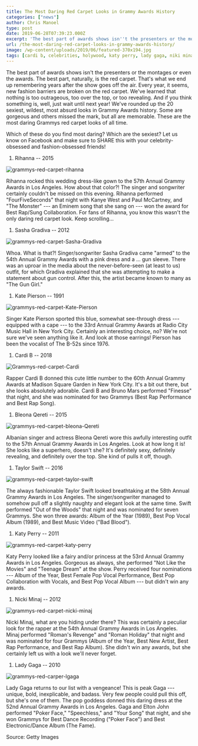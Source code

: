 ```yaml
---
title: The Most Daring Red Carpet Looks in Grammy Awards History
categories: ["news"]
author: Chris Manoel
type: post
date: 2019-06-28T07:39:23.000Z
excerpt: 'The best part of awards shows isn''t the presenters or the montages or even the awards. The best part, naturally, is the red carpet. That''s what we end up remembering years after the show goes off the air.'
url: /the-most-daring-red-carpet-looks-in-grammy-awards-history/
image: /wp-content/uploads/2019/06/featured-370x194.jpg
tags: [cardi b, celebrities, holywood, katy perry, lady gaga, niki minaj, red carpet]
---
```


The best part of awards shows isn't the presenters or the montages or even the awards. The best part, naturally, is the red carpet. That's what we end up remembering years after the show goes off the air. Every year, it seems, new fashion barriers are broken on the red carpet. We've learned that nothing is too outrageous, too over the top, or too revealing. And if you think something is, well, just wait until next year! We've rounded up the 20 sexiest, wildest, most absurd looks in Grammy Awards history. Some are gorgeous and others missed the mark, but all are memorable. These are the most daring Grammys red carpet looks of all time.

Which of these do you find most daring? Which are the sexiest? Let us know on Facebook and make sure to SHARE this with your celebrity-obsessed and fashion-obsessed friends!

1.  Rihanna -- 2015

![grammys-red-carpet-rihanna](/wp-content/uploads/2019/06/grammys-red-carpet-rihanna-GettyImages-466540266-238x300.jpg)

Rihanna rocked this wedding dress-like gown to the 57th Annual Grammy Awards in Los Angeles. How about that color?! The singer and songwriter certainly couldn't be missed on this evening. Rihanna performed "FourFiveSeconds" that night with Kanye West and Paul McCartney, and "The Monster" --- an Eminem song that she sang on --- won the award for Best Rap/Sung Collaboration. For fans of Rihanna, you know this wasn't the only daring red carpet look. Keep scrolling…

1.  Sasha Gradiva -- 2012

![grammys-red-carpet-Sasha-Gradiva](/wp-content/uploads/2019/06/grammys-red-carpet-Sasha-Gradiva-238x300.jpg)

Whoa. What is that?! Singer/songwriter Sasha Gradiva came "armed" to the 54th Annual Grammy Awards with a pink dress and a … gun sleeve. There was an uproar in the media about the never-before-seen (at least to us) outfit, for which Gradiva explained that she was attempting to make a statement about gun control. After this, the artist became known to many as "The Gun Girl."

1.  Kate Pierson -- 1991

![grammys-red-carpet-Kate-Pierson](/wp-content/uploads/2019/06/grammys-red-carpet-Kate-Pierson-GettyImages-169954863-238x300.jpg)

Singer Kate Pierson sported this blue, somewhat see-through dress --- equipped with a cape --- to the 33rd Annual Grammy Awards at Radio City Music Hall in New York City. Certainly an interesting choice, no? We're not sure we've seen anything like it. And look at those earrings! Pierson has been the vocalist of The B-52s since 1976.

1.  Cardi B -- 2018

![Grammys-red-carpet-Cardi](/wp-content/uploads/2019/06/Grammys-red-carpet-Cardi-190x300.jpg)

Rapper Cardi B donned this cute little number to the 60th Annual Grammy Awards at Madison Square Garden in New York City. It's a bit out there, but she looks absolutely adorable. Cardi B and Bruno Mars performed "Finesse" that night, and she was nominated for two Grammys (Best Rap Performance and Best Rap Song).

1.  Bleona Qereti -- 2015

![grammys-red-carpet-bleona-Qereti](/wp-content/uploads/2019/06/grammys-red-carpet-bleona-Qereti-300x189.jpg)

Albanian singer and actress Bleona Qereti wore this awfully interesting outfit to the 57th Annual Grammy Awards in Los Angeles. Look at how long it is! She looks like a superhero, doesn't she? It's definitely sexy, definitely revealing, and definitely over the top. She kind of pulls it off, though.

1.  Taylor Swift -- 2016

![grammys-red-carpet-taylor-swift](/wp-content/uploads/2019/06/grammys-red-carpet-taylor-swift-190x300.jpg)

The always fashionable Taylor Swift looked breathtaking at the 58th Annual Grammy Awards in Los Angeles. The singer/songwriter managed to somehow pull off a slightly naughty and elegant look at the same time. Swift performed "Out of the Woods" that night and was nominated for seven Grammys. She won three awards: Album of the Year (1989), Best Pop Vocal Album (1989), and Best Music Video ("Bad Blood").

1.  Katy Perry -- 2011

![grammys-red-carpet-katy-perry](/wp-content/uploads/2019/06/grammys-red-carpet-katy-perry-286x300.jpg)

Katy Perry looked like a fairy and/or princess at the 53rd Annual Grammy Awards in Los Angeles. Gorgeous as always, she performed "Not Like the Movies" and "Teenage Dream" at the show. Perry received four nominations --- Album of the Year, Best Female Pop Vocal Performance, Best Pop Collaboration with Vocals, and Best Pop Vocal Album --- but didn't win any awards.

1.  Nicki Minaj -- 2012

![grammys-red-carpet-nicki-minaj](/wp-content/uploads/2019/06/grammys-red-carpet-nicki-minaj-238x300.jpg)

Nicki Minaj, what are you hiding under there? This was certainly a peculiar look for the rapper at the 54th Annual Grammy Awards in Los Angeles. Minaj performed "Roman's Revenge" and "Roman Holiday" that night and was nominated for four Grammys (Album of the Year, Best New Artist, Best Rap Performance, and Best Rap Album). She didn't win any awards, but she certainly left us with a look we'll never forget.

1.  Lady Gaga -- 2010

![grammys-red-carper-lgaga](/wp-content/uploads/2019/06/grammys-red-carper-lgaga-GettyImages-96335455-190x300.jpg)

Lady Gaga returns to our list with a vengeance! This is peak Gaga --- unique, bold, inexplicable, and badass. Very few people could pull this off, but she's one of them. The pop goddess donned this daring dress at the 52nd Annual Grammy Awards in Los Angeles. Gaga and Elton John performed "Poker Face," "Speechless," and "Your Song" that night, and she won Grammys for Best Dance Recording ("Poker Face") and Best Electronic/Dance Album (The Fame).

Source: Getty Images
